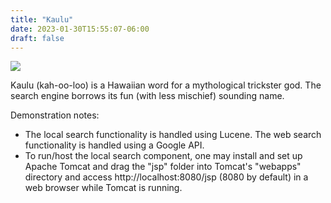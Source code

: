 ```yaml
---
title: "Kaulu"
date: 2023-01-30T15:55:07-06:00
draft: false
---
```


![](https://heuristic-brahmagupta-965a2c.netlify.app/uploads/home.png)

Kaulu (kah-oo-loo) is a Hawaiian word for a mythological trickster god. The search engine borrows its fun (with less mischief) sounding name.

Demonstration notes:
- The local search functionality is handled using Lucene. The web search functionality is handled using a Google API.
- To run/host the local search component, one may install and set up Apache Tomcat and drag the "jsp" folder into Tomcat's "webapps" directory and access http://localhost:8080/jsp (8080 by default) in a web browser while Tomcat is running.
   